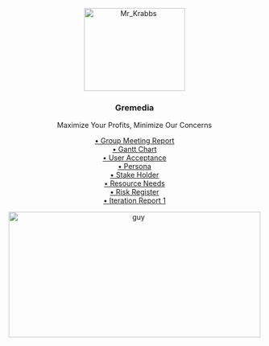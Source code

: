 <p align = "center">
  <a href = "https://github.com/orangeteddy11/test2025">
    <img src = "https://mystickermania.com/cdn/stickers/spongebob/sb-happy-mr-krabs-512x512.png" alt="Mr_Krabbs" width="200" height="165">
  </a>
</p>
<h3 align = "center">Gremedia</h3>
<p align = "center">
  Maximize Your Profits, Minimize Our Concerns </p>

<!-- For all commments please follow the rules listed in the syntax below to avoid breaking it -->

<p align = "center">
  <a href = "https://github.com/orangeteddy11/test2025/blob/master/Week%205%20Group%20Meeting%20Report%20(1).docx.pdf">• Group Meeting Report</a><br>
  <a href = "https://github.com/orangeteddy11/test2025/blob/master/the%20dark%20one%20chart.xlsx%20-%20Dark.pdf">• Gantt Chart</a><br>
  <a href = "https://github.com/orangeteddy11/test2025/blob/master/_User%20Acceptance%20Tests.xlsx%20-%20Sheet1.pdf">• User Acceptance</a><br>
  <a href = "https://github.com/orangeteddy11/test2025/blob/master/Personas.pdf">• Persona</a><br>
  <a href = "https://github.com/orangeteddy11/test2025/blob/master/Stakeholder%20Register.docx.pdf">• Stake Holder</a><br>
  <a href = "https://github.com/orangeteddy11/test2025/blob/master/resource_needs.docx.pdf">• Resource Needs<a/><br>
  <a href = "https://github.com/orangeteddy11/test2025/blob/master/new%20Risk%20Register.pdf">• Risk Register</a><br>
  <a href = "https://github.com/orangeteddy11/test2025/blob/master/iteration_report.pdf">• Iteration Report 1</a><br>
</p>
<p align = "center">
<img src = "https://wallpapersok.com/images/high/mr-krabs-happy-money-eisnik6gv5pf4bzz.jpg" alt="guy" width="500" height="250">
